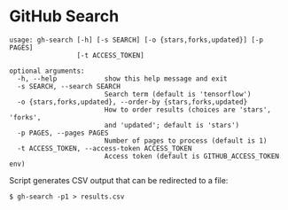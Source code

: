 # GitHub Search

```
usage: gh-search [-h] [-s SEARCH] [-o {stars,forks,updated}] [-p PAGES]
                 [-t ACCESS_TOKEN]

optional arguments:
  -h, --help            show this help message and exit
  -s SEARCH, --search SEARCH
                        Search term (default is 'tensorflow')
  -o {stars,forks,updated}, --order-by {stars,forks,updated}
                        How to order results (choices are 'stars', 'forks',
                        and 'updated'; default is 'stars')
  -p PAGES, --pages PAGES
                        Number of pages to process (default is 1)
  -t ACCESS_TOKEN, --access-token ACCESS_TOKEN
                        Access token (default is GITHUB_ACCESS_TOKEN env)
```

Script generates CSV output that can be redirected to a file:

    $ gh-search -p1 > results.csv
